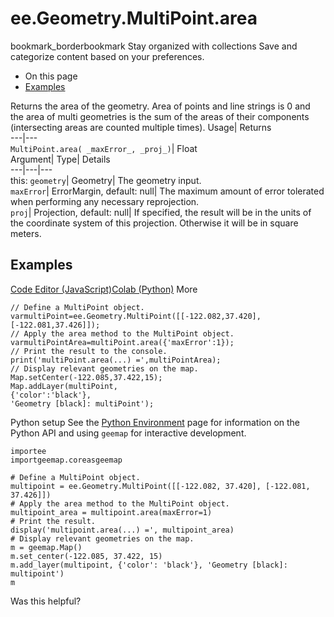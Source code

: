  
#  ee.Geometry.MultiPoint.area 
bookmark_borderbookmark Stay organized with collections  Save and categorize content based on your preferences.
  * On this page
  * [Examples](https://developers.google.com/earth-engine/apidocs/ee-geometry-multipoint-area#examples)


Returns the area of the geometry. Area of points and line strings is 0 and the area of multi geometries is the sum of the areas of their components (intersecting areas are counted multiple times). 
Usage| Returns  
---|---  
`MultiPoint.area( _maxError_, _proj_)`| Float  
Argument| Type| Details  
---|---|---  
this: `geometry`| Geometry| The geometry input.  
`maxError`| ErrorMargin, default: null| The maximum amount of error tolerated when performing any necessary reprojection.  
`proj`| Projection, default: null| If specified, the result will be in the units of the coordinate system of this projection. Otherwise it will be in square meters.  
## Examples
[Code Editor (JavaScript)](https://developers.google.com/earth-engine/apidocs/ee-geometry-multipoint-area#code-editor-javascript-sample)[Colab (Python)](https://developers.google.com/earth-engine/apidocs/ee-geometry-multipoint-area#colab-python-sample) More
```
// Define a MultiPoint object.
varmultiPoint=ee.Geometry.MultiPoint([[-122.082,37.420],[-122.081,37.426]]);
// Apply the area method to the MultiPoint object.
varmultiPointArea=multiPoint.area({'maxError':1});
// Print the result to the console.
print('multiPoint.area(...) =',multiPointArea);
// Display relevant geometries on the map.
Map.setCenter(-122.085,37.422,15);
Map.addLayer(multiPoint,
{'color':'black'},
'Geometry [black]: multiPoint');
```
Python setup
See the [ Python Environment](https://developers.google.com/earth-engine/guides/python_install) page for information on the Python API and using `geemap` for interactive development.
```
importee
importgeemap.coreasgeemap
```
```
# Define a MultiPoint object.
multipoint = ee.Geometry.MultiPoint([[-122.082, 37.420], [-122.081, 37.426]])
# Apply the area method to the MultiPoint object.
multipoint_area = multipoint.area(maxError=1)
# Print the result.
display('multipoint.area(...) =', multipoint_area)
# Display relevant geometries on the map.
m = geemap.Map()
m.set_center(-122.085, 37.422, 15)
m.add_layer(multipoint, {'color': 'black'}, 'Geometry [black]: multipoint')
m
```

Was this helpful?
